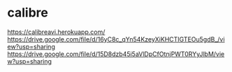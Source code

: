 # calibre
https://calibreavi.herokuapp.com/
https://drive.google.com/file/d/16yC8c_qYn54KzeyXiKHCTIGTEOu5gdB_/view?usp=sharing
https://drive.google.com/file/d/15D8dzb45i5aVlDpCfOtnjPWT0RYyJlbM/view?usp=sharing
